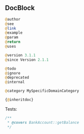 DocBlock
-

````php
@author
@see
@link
@example
@param
@return
@uses

@version 3.1.1
@since Version 2.1.1

@todo
@ignore
@deprecated
@internal

@category MySpecificDomainCategory

{@inheritdoc}
````

Tests:
````php
/**
 * @covers BankAccount::getBalance
 */
````
